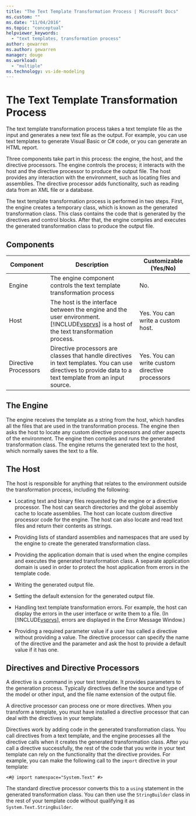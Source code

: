 ```yaml
---
title: "The Text Template Transformation Process | Microsoft Docs"
ms.custom: ""
ms.date: "11/04/2016"
ms.topic: "conceptual"
helpviewer_keywords: 
  - "text templates, transformation process"
author: gewarren
ms.author: gewarren
manager: douge
ms.workload: 
  - "multiple"
ms.technology: vs-ide-modeling
---
```

# The Text Template Transformation Process
The text template transformation process takes a text template file as the input and generates a new text file as the output. For example, you can use text templates to generate Visual Basic or C# code, or you can generate an HTML report.  
  
 Three components take part in this process: the engine, the host, and the directive processors. The engine controls the process; it interacts with the host and the directive processor to produce the output file. The host provides any interaction with the environment, such as locating files and assemblies. The directive processor adds functionality, such as reading data from an XML file or a database.  
  
 The text template transformation process is performed in two steps. First, the engine creates a temporary class, which is known as the generated transformation class. This class contains the code that is generated by the directives and control blocks. After that, the engine compiles and executes the generated transformation class to produce the output file.  
  
## Components  
  
|Component|Description|Customizable (Yes/No)|  
|---------------|-----------------|------------------------------|  
|Engine|The engine component controls the text template transformation process|No.|  
|Host|The host is the interface between the engine and the user environment. [!INCLUDE[vsprvs](../code-quality/includes/vsprvs_md.md)] is a host of the text transformation process.|Yes. You can write a custom host.|  
|Directive Processors|Directive processors are classes that handle directives in text templates. You can use directives to provide data to a text template from an input source.|Yes. You can write custom directive processors|  
  
## The Engine  
 The engine receives the template as a string from the host, which handles all the files that are used in the transformation process. The engine then asks the host to locate any custom directive processors and other aspects of the environment. The engine then compiles and runs the generated transformation class. The engine returns the generated text to the host, which normally saves the text to a file.  
  
## The Host  
 The host is responsible for anything that relates to the environment outside the transformation process, including the following:  
  
-   Locating text and binary files requested by the engine or a directive processor. The host can search directories and the global assembly cache to locate assemblies. The host can locate custom directive processor code for the engine. The host can also locate and read text files and return their contents as strings.  
  
-   Providing lists of standard assemblies and namespaces that are used by the engine to create the generated transformation class.  
  
-   Providing the application domain that is used when the engine compiles and executes the generated transformation class. A separate application domain is used in order to protect the host application from errors in the template code.  
  
-   Writing the generated output file.  
  
-   Setting the default extension for the generated output file.  
  
-   Handling text template transformation errors. For example, the host can display the errors in the user interface or write them to a file. (In [!INCLUDE[vsprvs](../code-quality/includes/vsprvs_md.md)], errors are displayed in the Error Message Window.)  
  
-   Providing a required parameter value if a user has called a directive without providing a value. The directive processor can specify the name of the directive and the parameter and ask the host to provide a default value if it has one.  
  
## Directives and Directive Processors  
 A directive is a command in your text template. It provides parameters to the generation process. Typically directives define the source and type of the model or other input, and the file name extension of the output file.  
  
 A directive processor can process one or more directives. When you transform a template, you must have installed a directive processor that can deal with the directives in your template.  
  
 Directives work by adding code in the generated transformation class. You call directives from a text template, and the engine processes all the directive calls when it creates the generated transformation class. After you call a directive successfully, the rest of the code that you write in your text template can rely on the functionality that the directive provides. For example, you can make the following call to the `import` directive in your template:  
  
 `<#@ import namespace="System.Text" #>`  
  
 The standard directive processor converts this to a `using` statement in the generated transformation class. You can then use the `StringBuilder` class in the rest of your template code without qualifying it as `System.Text.StringBuilder`.